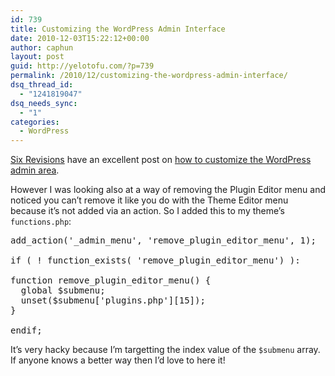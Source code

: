 ```yaml
---
id: 739
title: Customizing the WordPress Admin Interface
date: 2010-12-03T15:22:12+00:00
author: caphun
layout: post
guid: http://yelotofu.com/?p=739
permalink: /2010/12/customizing-the-wordpress-admin-interface/
dsq_thread_id:
  - "1241819047"
dsq_needs_sync:
  - "1"
categories:
  - WordPress
---
```

[Six Revisions](http://sixrevisions.com/) have an excellent post on [how to customize the WordPress admin area](http://sixrevisions.com/wordpress/how-to-customize-the-wordpress-admin-area/).

However I was looking also at a way of removing the Plugin Editor menu and noticed you can&#8217;t remove it like you do with the Theme Editor menu because it&#8217;s not added via an action. So I added this to my theme&#8217;s `functions.php`:

<pre language="php">add_action('_admin_menu', 'remove_plugin_editor_menu', 1);

if ( ! function_exists( 'remove_plugin_editor_menu') ):

function remove_plugin_editor_menu() {
  global $submenu;
  unset($submenu['plugins.php'][15]);
}

endif;
</pre>

It&#8217;s very hacky because I&#8217;m targetting the index value of the `$submenu` array. If anyone knows a better way then I&#8217;d love to here it!